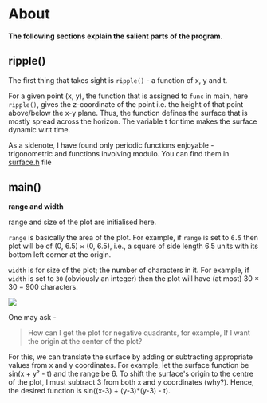 # About
**The following sections explain the salient parts of the program.**
## ripple()
The first thing that takes sight is ```ripple()``` - a function of x, y and t.

For a given point (x, y), the function that is assigned to ```func``` in main, here ```ripple()```, gives the z-coordinate of the point i.e. the height of that point above/below the x-y plane.
Thus, the function defines the surface that is mostly spread across the horizon. The variable t for time makes the surface dynamic w.r.t time.

As a sidenote, I have found only periodic functions enjoyable - trigonometric and functions involving modulo. You can find them in [surface.h](fav_fxns/surface.h) file

## main()
**range and width**

range and size of the plot are initialised here.

```range``` is basically the area of the plot. For example, if ```range``` is set to ```6.5``` then plot will be of (0, 6.5) × (0, 6.5), i.e., a square of side length 6.5 units with its bottom left corner at the origin.

```width``` is for size of the plot; the number of characters in it. For example, if ```width``` is set to ```30``` (obviously an integer) then the plot will have (at most) 30 × 30 = 900 characters.

![](images/range_width.png)

One may ask -
> How can I get the plot for negative quadrants, for example, If I want the origin at the center of the plot?

For this, we can translate the surface by adding or subtracting appropriate values from x and y coordinates.
For example, let the surface function be sin(x + y² - t) and the range be 6. To shift the surface's origin to the centre of the plot,
I must subtract 3 from both x and y coordinates (why?). Hence, the desired function is sin((x-3) + (y-3)*(y-3) - t).
